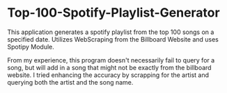 # Top-100-Spotify-Playlist-Generator
This application generates a spotify playlist from the top 100 songs on a specified date. Utilizes WebScraping from the Billboard Website and uses Spotipy Module.

From my experience, this program doesn't necessarily fail to query for a song, but will add in a song that might not be exactly from the billboard website. I tried enhancing the accuracy by scrapping for the artist and querying both the artist and the song name.
